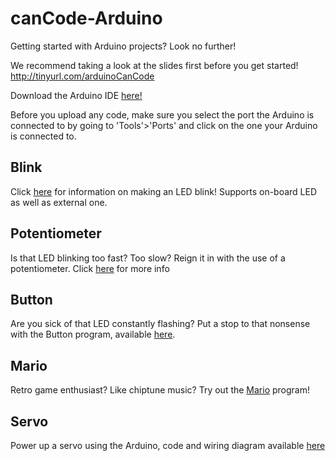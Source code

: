 # canCode-Arduino
Getting started with Arduino projects? Look no further!

We recommend taking a look at the slides first before you get started! 
http://tinyurl.com/arduinoCanCode

Download the Arduino IDE [here!](https://www.arduino.cc/en/main/software)

Before you upload any code, make sure you select the port the Arduino is connected to by going to 'Tools'>'Ports' and
click on the one your Arduino is connected to.

## Blink
Click [here](https://github.com/mitchpehora/canCode-Arduino/tree/master/blink) for information on making an LED blink! Supports on-board LED as well as external one.

## Potentiometer
Is that LED blinking too fast? Too slow? Reign it in with the use of a potentiometer. Click [here](https://github.com/mitchpehora/canCode-Arduino/tree/master/Potentiometer) for more info


## Button
Are you sick of that LED constantly flashing? Put a stop to that nonsense with the Button program, available [here](https://github.com/mitchpehora/canCode-Arduino/tree/master/Button).

## Mario
Retro game enthusiast? Like chiptune music? Try out the [Mario](https://github.com/mitchpehora/canCode-Arduino/tree/master/Mario) program! 

## Servo
Power up a servo using the Arduino, code and wiring diagram available [here](https://github.com/mitchpehora/canCode-Arduino/tree/master/Mario)
